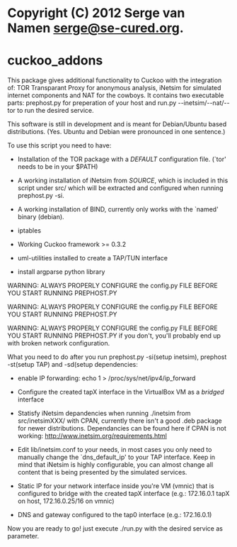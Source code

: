 # Copyright (C) 2012 Serge van Namen <serge@se-cured.org>.

cuckoo_addons
=============

This package gives additional functionality to Cuckoo with the integration of: 
TOR Transparant Proxy for anonymous analysis, iNetsim for simulated internet components and NAT for the cowboys.
It contains two executable parts: prephost.py for preperation of your host and run.py --inetsim/--nat/--tor to run the desired service. 

This software is still in development and is meant for Debian/Ubuntu based distributions. (Yes. Ubuntu and Debian were pronounced in one sentence.)

To use this script you need to have:

* Installation of the TOR package with a _DEFAULT_ configuration file. (`tor' needs to be in your $PATH)

* A working installation of iNetsim from _SOURCE_, which is included in this script under src/ which will be extracted and configured when running prephost.py -si.

* A working installation of BIND, currently only works with the `named' binary (debian).

* iptables  

* Working Cuckoo framework >= 0.3.2

* uml-utilities installed to create a TAP/TUN interface

* install argparse python library



WARNING: ALWAYS PROPERLY CONFIGURE the config.py FILE BEFORE YOU START RUNNING PREPHOST.PY

WARNING: ALWAYS PROPERLY CONFIGURE the config.py FILE BEFORE YOU START RUNNING PREPHOST.PY

WARNING: ALWAYS PROPERLY CONFIGURE the config.py FILE BEFORE YOU START RUNNING PREPHOST.PY
if you don't, you'll probably end up with broken network configuration.



 What you need to do after you run prephost.py -si(setup inetsim), prephost -st(setup TAP) and -sd(setup dependencies:

* enable IP forwarding: echo 1 > /proc/sys/net/ipv4/ip_forward 

* Configure the created tapX interface in the VirtualBox VM as a _bridged_ interface

* Statisfy iNetsim depandencies when running ./inetsim from src/inetsimXXX/ with CPAN, currently there isn't a good .deb package for newer distributions.
  Dependancies can be found here if CPAN is not working: http://www.inetsim.org/requirements.html

* Edit lib/inetsim.conf to your needs, in most cases you only need to manually change the `dns_default_ip' to your TAP interface.
  Keep in mind that iNetsim is highly configurable, you can almost change all content that is being presented by the simulated services. 

* Static IP for your network interface inside you're VM (vmnic) that is configured to bridge with the created tapX interface (e.g.: 172.16.0.1 tapX on host, 172.16.0.25/16 on vmnic)

* DNS and gateway configured to the tap0 interface (e.g.: 172.16.0.1)

Now you are ready to go! just execute ./run.py with the desired service as parameter.



